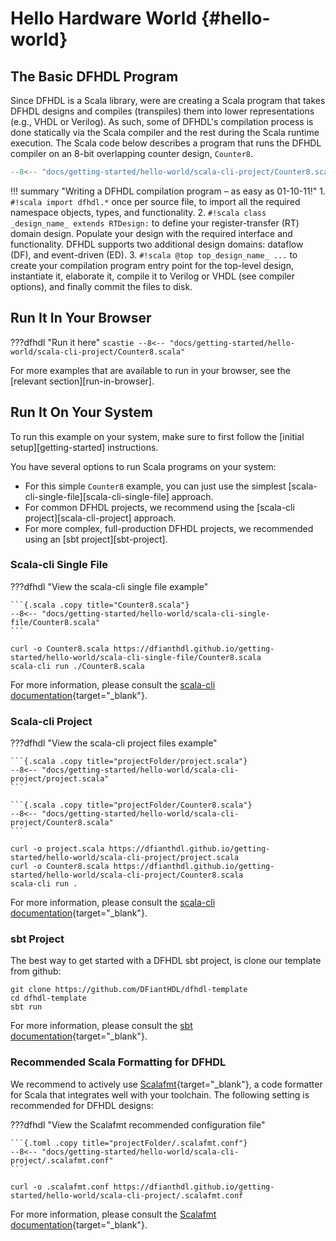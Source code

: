 # Hello Hardware World {#hello-world}

## The Basic DFHDL Program

Since DFHDL is a Scala library, were are creating a Scala program that takes DFHDL designs and compiles (transpiles) them into lower representations (e.g., VHDL or Verilog). As such, some of DFHDL's compilation process is done statically via the Scala compiler and the rest during the Scala runtime execution. The Scala code below describes a program that runs the DFHDL compiler on an 8-bit overlapping counter design, `Counter8`. 

```{.scala .copy}
--8<-- "docs/getting-started/hello-world/scala-cli-project/Counter8.scala"
```

!!! summary "Writing a DFHDL compilation program – as easy as 01-10-11!"
    1. `#!scala import dfhdl.*` once per source file, to import all the required namespace objects, types, and functionality.
    2. `#!scala class _design_name_ extends RTDesign:` to define your register-transfer (RT) domain design. Populate your design with the required interface and functionality. DFHDL supports two additional design domains: dataflow (DF), and event-driven (ED).
    3. `#!scala @top top_design_name_ ...` to create your compilation program entry point for the top-level design, instantiate it, elaborate it, compile it to Verilog or VHDL (see compiler options), and finally commit the files to disk.


## Run It In Your Browser

???dfhdl "Run it here"
    ```scastie
    --8<-- "docs/getting-started/hello-world/scala-cli-project/Counter8.scala"
    ```

For more examples that are available to run in your browser, see the [relevant section][run-in-browser].

## Run It On Your System

To run this example on your system, make sure to first follow the [initial setup][getting-started] instructions.

You have several options to run Scala programs on your system:

* For this simple `Counter8` example, you can just use the simplest [scala-cli-single-file][scala-cli-single-file] approach. 
* For common DFHDL projects, we recommend using the [scala-cli project][scala-cli-project] approach. 
* For more complex, full-production DFHDL projects, we recommended using an [sbt project][sbt-project].

### Scala-cli Single File

???dfhdl "View the scala-cli single file example"

    ```{.scala .copy title="Counter8.scala"}
    --8<-- "docs/getting-started/hello-world/scala-cli-single-file/Counter8.scala"
    ```

```{.console .copy linenums="0" title="Download and run in your terminal"}
curl -o Counter8.scala https://dfianthdl.github.io/getting-started/hello-world/scala-cli-single-file/Counter8.scala
scala-cli run ./Counter8.scala
```

For more information, please consult the [scala-cli documentation](https://scala-cli.virtuslab.org/docs/overview){target="_blank"}.

### Scala-cli Project

???dfhdl "View the scala-cli project files example"

    ```{.scala .copy title="projectFolder/project.scala"}
    --8<-- "docs/getting-started/hello-world/scala-cli-project/project.scala"
    ```

    ```{.scala .copy title="projectFolder/Counter8.scala"}
    --8<-- "docs/getting-started/hello-world/scala-cli-project/Counter8.scala"
    ```

```{.console .copy linenums="0" title="Download and run in your terminal"}
curl -o project.scala https://dfianthdl.github.io/getting-started/hello-world/scala-cli-project/project.scala
curl -o Counter8.scala https://dfianthdl.github.io/getting-started/hello-world/scala-cli-project/Counter8.scala
scala-cli run .
```

For more information, please consult the [scala-cli documentation](https://scala-cli.virtuslab.org/docs/overview){target="_blank"}.


### sbt Project

The best way to get started with a DFHDL sbt project, is clone our template from github:

```{.console .copy linenums="0" title="Clone and run in your terminal"}
git clone https://github.com/DFiantHDL/dfhdl-template
cd dfhdl-template
sbt run
```

For more information, please consult the [sbt documentation](https://www.scala-sbt.org/1.x/docs/){target="_blank"}.


### Recommended Scala Formatting for DFHDL

We recommend to actively use [Scalafmt](https://scalameta.org/scalafmt/){target="_blank"}, a code formatter for Scala that integrates well with your toolchain. The following setting is recommended for DFHDL designs:

???dfhdl "View the Scalafmt recommended configuration file"
  
    ```{.toml .copy title="projectFolder/.scalafmt.conf"}
    --8<-- "docs/getting-started/hello-world/scala-cli-project/.scalafmt.conf"
    ```

```{.console .copy linenums="0" title="Download it via your terminal"}
curl -o .scalafmt.conf https://dfianthdl.github.io/getting-started/hello-world/scala-cli-project/.scalafmt.conf
```

For more information, please consult the [Scalafmt documentation](https://scalameta.org/scalafmt/docs/configuration.html){target="_blank"}.
